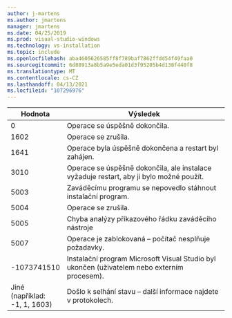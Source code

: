 ```yaml
---
author: j-martens
ms.author: jmartens
manager: jmartens
ms.date: 04/25/2019
ms.prod: visual-studio-windows
ms.technology: vs-installation
ms.topic: include
ms.openlocfilehash: aba4605626585ff8f789baf7862ffdd54f49faa0
ms.sourcegitcommit: 6d88913a8b5a9e5eda01d3f95205b4d138f440f8
ms.translationtype: MT
ms.contentlocale: cs-CZ
ms.lasthandoff: 04/13/2021
ms.locfileid: "107296976"
---
```

| **Hodnota** | **Výsledek** |
| --------- | ---------- |
| 0 | Operace se úspěšně dokončila. |
| 1602 | Operace se zrušila. |
| 1641 | Operace byla úspěšně dokončena a restart byl zahájen. |
| 3010 | Operace se úspěšně dokončila, ale instalace vyžaduje restart, aby ji bylo možné použít. |
| 5003 | Zaváděcímu programu se nepovedlo stáhnout instalační program. |
| 5004 | Operace se zrušila. |
| 5005 | Chyba analýzy příkazového řádku zaváděcího nástroje |
| 5007 | Operace je zablokovaná – počítač nesplňuje požadavky. |
| -1073741510 | Instalační program Microsoft Visual Studio byl ukončen (uživatelem nebo externím procesem). |
| Jiné<br>(například:<br>-1, 1, 1603) | Došlo k selhání stavu – další informace najdete v protokolech. |
